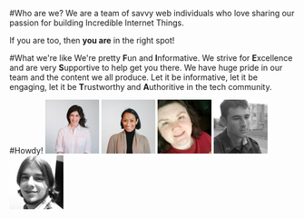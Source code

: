 #Who are we?
We are a team of savvy web individuals who love sharing our passion for building Incredible Internet Things.

If you are too, then **you are** in the right spot!

#What we're like
We're pretty **F**un and **I**nformative. We strive for **E**xcellence and are very **S**upportive to help get you there. We have huge pride in our team and the content we all produce. Let it be informative, let it be engaging, let it be  **T**rustworthy and **A**uthoritive in the tech community. 

#Howdy!
![Ophelie](Images/profile-ophelie.png) ![Angela](Images/profile-angela.png) ![Melissa](Images/profile-melissa.png) ![Ilya](Images/profile-ilya.png) ![Jeff](Images/profile-jeff.png)
